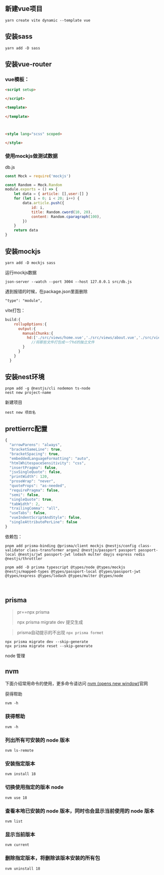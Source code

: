## 新建vue项目

`yarn create vite dynamic --template vue`

## 安装sass

`yarn add -D sass`

## 安装vue-router



### vue模板：

```html
<script setup>

</script>

<template>
 
</template>



<style lang="scss" scoped>

</style>
```



### 使用mockjs做测试数据

db.js

```js
const Mock = require('mockjs')

const Random = Mock.Random
module.exports = () => {
    let data = { article: [],user:[] }
    for (let i = 0; i < 20; i++) {
        data.article.push({
            id: i,
            title: Random.cword(10, 20),
            content: Random.cparagraph(100),       
        })
    }
    return data
}
```

## 安装mockjs

`yarn add -D mockjs sass`

运行mockjs数据

`json-server --watch --port 3004 --host 127.0.0.1 src/db.js`

遇到报错的时候，在package.json里面删除

`"type": "module",`



vite打包：

```js
build:{
    rollupOptions:{
      output:{
        manualChunks:{
          hd:['./src/views/home.vue','./src/views/about.vue','./src/views/article.vue']
            //将那些文件打包成一个hd的独立文件
        }
      }
    }
  }
```

## 安装nest环境

```text
pnpm add -g @nestjs/cli nodemon ts-node
nest new project-name
```

新建项目

`nest new 项目名`



## prettierrc配置

```js
{
  "arrowParens": "always",
  "bracketSameLine": true,
  "bracketSpacing": true,
  "embeddedLanguageFormatting": "auto",
  "htmlWhitespaceSensitivity": "css",
  "insertPragma": false,
  "jsxSingleQuote": false,
  "printWidth": 120,
  "proseWrap": "never",
  "quoteProps": "as-needed",
  "requirePragma": false,
  "semi": false,
  "singleQuote": true,
  "tabWidth": 2,
  "trailingComma": "all",
  "useTabs": false,
  "vueIndentScriptAndStyle": false,
  "singleAttributePerLine": false
}
```

依赖包：

```text
pnpm add prisma-binding @prisma/client mockjs @nestjs/config class-validator class-transformer argon2 @nestjs/passport passport passport-local @nestjs/jwt passport-jwt lodash multer dayjs express redis @nestjs/throttler

pnpm add -D prisma typescript @types/node @types/mockjs @nestjs/mapped-types @types/passport-local @types/passport-jwt @types/express @types/lodash @types/multer @types/node
```

​	

## prisma

> pr==npx prisma 
>
> npx prisma migrate dev   提交生成

> prisma自动提示的不出现 `npx prisma formet`

```tsx
npx prisma migrate dev --skip-generate
npx prisma migrate reset --skip-generate
```

node 管理

## nvm

下面介绍常用命令的使用，更多命令请访问 [nvm (opens new window)](https://github.com/creationix/nvm)官网

获得帮助

```text
nvm -h 
```

### 获得帮助

```text
nvm -h
```

### 列出所有可安装的 node 版本

```text
nvm ls-remote
```

### 安装指定版本

```text
nvm install 18
```

### 切换使用指定的版本 node

```text
nvm use 18
```

### 查看本地已安装的 node 版本，同时也会显示当前使用的 node 版本

```text
nvm list
```

### 显示当前版本

```text
nvm current
```

### 删除指定版本，将删除该版本安装的所有包

```text
nvm uninstall 18
```
